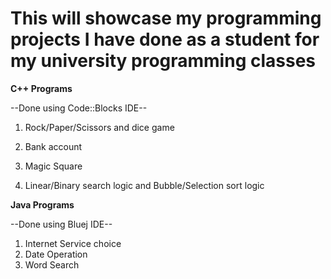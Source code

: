 # This will showcase my programming projects I have done as a student for my university programming classes 
**C++ Programs**

--Done using Code::Blocks IDE--

1. Rock/Paper/Scissors and dice game

2. Bank account

3. Magic Square 

4. Linear/Binary search logic and Bubble/Selection sort logic 

**Java Programs**

--Done using Bluej IDE--

1. Internet Service choice 
2. Date Operation
3. Word Search 
